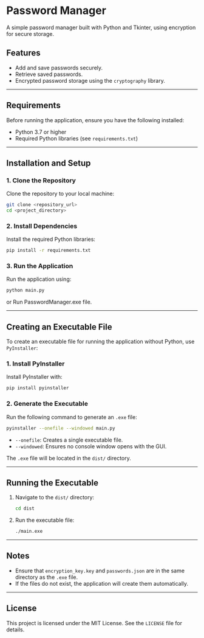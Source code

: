 # Password Manager

A simple password manager built with Python and Tkinter, using encryption for secure storage.

## Features
- Add and save passwords securely.
- Retrieve saved passwords.
- Encrypted password storage using the `cryptography` library.

---

## Requirements

Before running the application, ensure you have the following installed:
- Python 3.7 or higher
- Required Python libraries (see `requirements.txt`)

---

## Installation and Setup

### 1. Clone the Repository
Clone the repository to your local machine:
```bash
git clone <repository_url>
cd <project_directory>
```

### 2. Install Dependencies
Install the required Python libraries:
```bash
pip install -r requirements.txt
```

### 3. Run the Application
Run the application using:
```bash
python main.py
```
or Run PasswordManager.exe file.

---

## Creating an Executable File

To create an executable file for running the application without Python, use `PyInstaller`:

### 1. Install PyInstaller
Install PyInstaller with:
```bash
pip install pyinstaller
```

### 2. Generate the Executable
Run the following command to generate an `.exe` file:
```bash
pyinstaller --onefile --windowed main.py
```
- `--onefile`: Creates a single executable file.
- `--windowed`: Ensures no console window opens with the GUI.

The `.exe` file will be located in the `dist/` directory.

---

## Running the Executable

1. Navigate to the `dist/` directory:
   ```bash
   cd dist
   ```
2. Run the executable file:
   ```bash
   ./main.exe
   ```

---

## Notes
- Ensure that `encryption_key.key` and `passwords.json` are in the same directory as the `.exe` file.
- If the files do not exist, the application will create them automatically.

---

## License

This project is licensed under the MIT License. See the `LICENSE` file for details.

